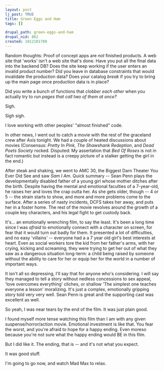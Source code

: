 ```yaml
--- 
layout: post
lj_post: TRUE
title: Green Eggs and Ham
tags: []

drupal_path: green-eggs-and-ham
drupal_nid: 862
created: 1012101780
---
```

Random thoughts: Proof of concept apps are *not* finished products. A web site that 'works' isn't a web site that's done. Have you put all the final data into the backend DB? Does the site keep working if the user enters an invalid product number? Did you leave in database constraints that would invalidate the production data? Does your catalog *break* if you try to bring up the main page once production data is in place?

Did you write a bunch of functions that *clobber each other* when you actually try to *run pages that call two of them at once?*

Sigh.

Sigh sigh.

I love working with other peoples' "almost finished" code.

In other news, I went out to catch a movie with the rest of the graceland crew after Axis tonight. We had a couple of heated discussions about movies (Consensus: <i>Pretty In Pink</i>, <i>The Shawshank Redeption</i>, and <i>Dead Poets Society</i> rocked. Disputed: My assertation that <i>Bed Of Roses</i> is not in fact romantic but instead is a creepy picture of a stalker getting the girl in the end.)

After steak and shaking, we went to AMC 30, the Biggest Darn Theater You Ever Did See and saw <i>Sam I Am.</i> Quick summary -- Sean Penn plays the developmentally disabled father of a young girl whose mother ditches after the birth. Despite having the mental and emotional faculties of a 7-year-old, he raises her and loves the crap outta her. As she gets older, though -- 4 or 5 -- the strain starts to show, and more and more problems come to the surface. After a series of nasty incidents, DCFS takes her away, and puts her in a foster home. The rest of the movie revolves around the growth of a couple key characters, and his legal fight to get custody back.

It's... an emotionally wrenching film, to say the least. It's been a long time since I was *afraid* to emotionally connect with a character on screen, for fear that it would turn out badly for them. It presented a lot of difficulties, and no easy 'villains' -- everyone had a a 7 year old girl's best interests at heart. Even as social workers tore the kid from her father's arms, with her crying, kicking and screaming, they were trying to get her out of what they saw as a dangerous situation long-term: a child being raised by someone without the ability to care for her or equip her for the world in a number of important ways.

It isn't all so depressing, I'll say that for anyone who's considering. I will say they managed to tell a story without nedless concessions to sex appeal, 'love overcomes everything' cliches, or shallow 'The simplest one teaches everyone a lesson' moralizing. It's just a complex, emotionally gripping story told very very well. Sean Penn is great and the supporting cast was excellent as well.

So yeah, I was near tears by the end of the film. It was just plain good.

I found myself more tense watching this film than I am with any given suspense/horror/action movie. Emotional investment is like that. You fear the worst, and you're afraid to hope for a happy ending. Even moreso because you're not sure what the happy ending would BE in this film.

But I did like it. The ending, that is -- and it's not what you expect.

It was good stuff.

I'm going to go now, and watch Mad Max to relax.
